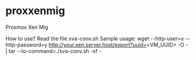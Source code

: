 # proxxenmig
Proxmox Xen Mig

How to use? Read the file xva-conv.sh
Sample usage:
wget --http-user=x --http-password=y http://your.xen.server.host/export?uuid=<VM_UUID> -O - | tar --to-command=./xva-conv.sh -xf -
